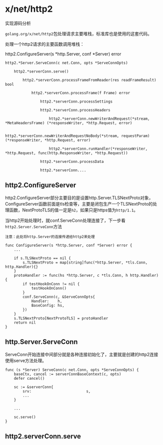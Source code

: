 # x/net/http2

实现源码分析

`golang.org/x/net/http2`包处理请求主要堆栈，标准库也是使用的这套代码。

处理一个http2请求的主要函数调用堆栈：

http2.ConfigureServer(s *http.Server, conf *Server) error

	http2.*Server.ServeConn(c net.Conn, opts *ServeConnOpts) 

		http2.*serverConn.serve()

			http2.*serverConn.processFrameFromReader(res readFrameResult) bool

				http2.*serverConn.processFrame(f Frame) error

					http2.*serverConn.processSettings

					http2.*serverConn.processHeaders

						http2.*serverConn.newWriterAndRequest(*stream, *MetaHeadersFrame) (*responseWriter, *http.Request, error)

							http2.*serverConn.newWriterAndRequestNoBody(*stream, requestParam) (*responseWriter, *http.Request, error) 

						http2.*serverConn.runHandler(*responseWriter, *http.Request, func(http.ResponseWriter, *http.Request))

					http2.*serverConn.processData

					http2.*serverConn....







## http2.ConfigureServer

http2.ConfigureServer部分主要目的是设置http.Server.TLSNextProto对象，ConfigureServer函数前面是tls检查等，主要是闭包生产一个TLSNextProto的处理函数，NextProtoTLS的值一定是`h2`，如果只是https值为`http/1.1`。

当http2开始处理时，就conf.ServeConn处理连接了，下一步看`http2.Server.ServeConn`方法

`注意：此处将http.Server的连接传递给http2来处理`

```golang
func ConfigureServer(s *http.Server, conf *Server) error {
	...
	
	if s.TLSNextProto == nil {
		s.TLSNextProto = map[string]func(*http.Server, *tls.Conn, http.Handler){}
	}
	protoHandler := func(hs *http.Server, c *tls.Conn, h http.Handler) {
		if testHookOnConn != nil {
			testHookOnConn()
		}
		conf.ServeConn(c, &ServeConnOpts{
			Handler:    h,
			BaseConfig: hs,
		})
	}
	s.TLSNextProto[NextProtoTLS] = protoHandler
	return nil
}

```

## http.Server.ServeConn

ServeConn开始连接中间部分就是各种连接初始化了，主要就是创建的http2连接使用serve方法处理。

```golang
func (s *Server) ServeConn(c net.Conn, opts *ServeConnOpts) {
	baseCtx, cancel := serverConnBaseContext(c, opts)
	defer cancel()

	sc := &serverConn{
		srv:                         s,
		...
	}

	...

	sc.serve()
}
```

## http2.serverConn.serve


